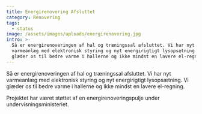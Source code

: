 ```yaml
---
title: Energirenovering Afsluttet
category: Renovering
tags:
  - status
image: /assets/images/uploads/energirenovering.jpg
intro: >-
  Så er energirenoveringen af hal og træningssal afsluttet. Vi har nyt
  varmeanlæg med elektronisk styring og nyt energirigtigt lysopsætning. Vi
  glæder os til bedre varme i hallerne og ikke mindst en lavere el-regning.
---
```


Så er energirenoveringen af hal og træningssal afsluttet. Vi har nyt varmeanlæg med elektronisk styring og nyt energirigtigt lysopsætning. Vi glæder os til bedre varme i hallerne og ikke mindst en lavere el-regning.

Projektet har været støttet af en energirenoveringspulje under undervisningsministeriet.
